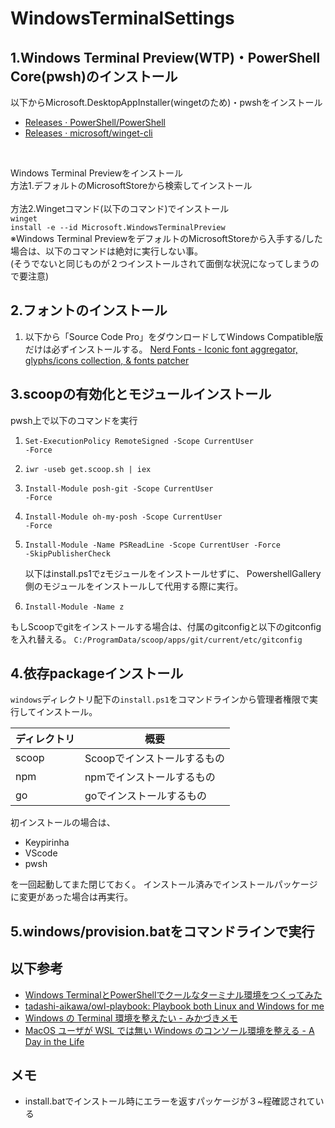 # WindowsTerminalSettings

## 1.Windows Terminal Preview(WTP)・PowerShell Core(pwsh)のインストール

  以下からMicrosoft.DesktopAppInstaller(wingetのため)・pwshをインストール
  <ul>
    <li><a href="https://github.com/PowerShell/PowerShell/releases">Releases · PowerShell/PowerShell</a></li>
    <li><a href="https://github.com/microsoft/winget-cli/releases">Releases · microsoft/winget-cli</a></li>
  </ul><br>

  Windows Terminal Previewをインストール<br>
    方法1.デフォルトのMicrosoftStoreから検索してインストール<br><br>
    方法2.Wingetコマンド(以下のコマンド)でインストール<br>
      <code>winget install -e --id Microsoft.WindowsTerminalPreview</code><br>
    ※Windows Terminal PreviewをデフォルトのMicrosoftStoreから入手する/した場合は、以下のコマンドは絶対に実行しない事。<br>
    (そうでないと同じものが２つインストールされて面倒な状況になってしまうので要注意)<br>


## 2.フォントのインストール

1. 以下から「Source Code Pro」をダウンロードしてWindows Compatible版だけは必ずインストールする。
    <a href="https://www.nerdfonts.com/#home">Nerd Fonts - Iconic font aggregator, glyphs/icons collection, &amp; fonts patcher</a>


## 3.scoopの有効化とモジュールインストール

pwsh上で以下のコマンドを実行

1. <code>Set-ExecutionPolicy RemoteSigned -Scope CurrentUser -Force</code>
2. <code>iwr -useb get.scoop.sh | iex</code>
3. <code>Install-Module posh-git -Scope CurrentUser -Force</code>
4. <code>Install-Module oh-my-posh -Scope CurrentUser -Force</code>
5. <code>Install-Module -Name PSReadLine -Scope CurrentUser -Force -SkipPublisherCheck</code>

   以下はinstall.ps1でzモジュールをインストールせずに、
   PowershellGallery側のモジュールをインストールして代用する際に実行。
6. <code>Install-Module -Name z</code>

もしScoopでgitをインストールする場合は、付属のgitconfigと以下のgitconfigを入れ替える。
<code>C:/ProgramData/scoop/apps/git/current/etc/gitconfig</code>


## 4.依存packageインストール

`windows`ディレクトリ配下の`install.ps1`をコマンドラインから管理者権限で実行してインストール。

| ディレクトリ | 概要                        |
| ------------ | --------------------------- |
| scoop        | Scoopでインストールするもの |
| npm          | npmでインストールするもの   |
| go           | goでインストールするもの    |

初インストールの場合は、
<ul>
<li>Keypirinha</li>
<li>VScode</li>
<li>pwsh</li>
</ul>
を一回起動してまた閉じておく。
インストール済みでインストールパッケージに変更があった場合は再実行。

## 5.windows/provision.batをコマンドラインで実行


## 以下参考

<ul>
<li><a href="https://blog.mamansoft.net/2020/05/31/windows-terminal-and-power-shell-makes-beautiful">Windows TerminalとPowerShellでクールなターミナル環境をつくってみた</a></li>
  <li><a href="https://github.com/tadashi-aikawa/owl-playbook">tadashi-aikawa/owl-playbook: Playbook both Linux and Windows for me</a></li>
  <li><a href="https://mikazuki.hatenablog.jp/entry/2020/08/01/173459">Windows の Terminal 環境を整えたい - みかづきメモ</a></li>
  <li><a href="https://secon.dev/entry/2020/08/17/070735/">MacOS ユーザが WSL では無い Windows のコンソール環境を整える - A Day in the Life</a></li>
</ul>


## メモ

<ul>
   <li>install.batでインストール時にエラーを返すパッケージが３~程確認されている</li>
</ul>
